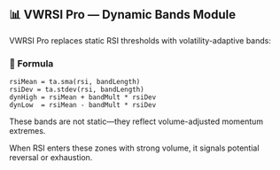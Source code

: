 ## 📊 VWRSI Pro — Dynamic Bands Module

VWRSI Pro replaces static RSI thresholds with volatility-adaptive bands:

### 🔧 Formula
```pine
rsiMean = ta.sma(rsi, bandLength)
rsiDev = ta.stdev(rsi, bandLength)
dynHigh = rsiMean + bandMult * rsiDev
dynLow  = rsiMean - bandMult * rsiDev
```
These bands are not static—they reflect volume-adjusted momentum extremes. 

When RSI enters these zones with strong volume, it signals potential reversal or exhaustion.
